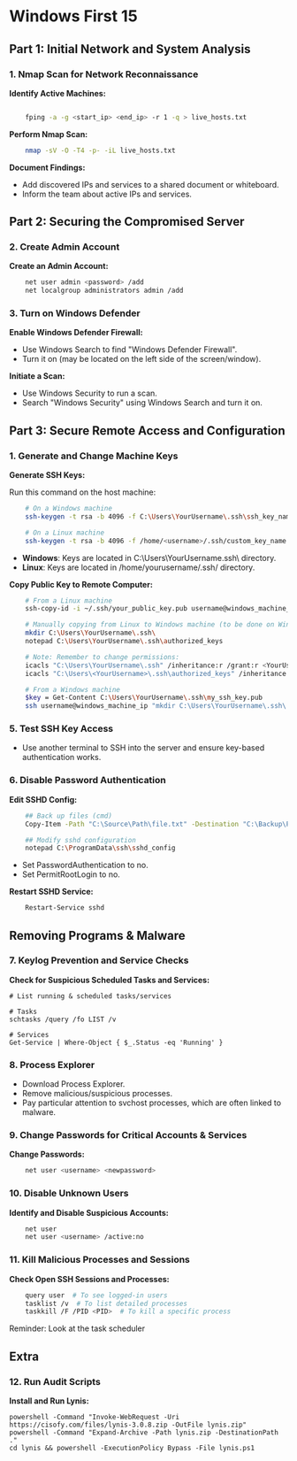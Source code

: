 # Windows First 15

## Part 1: Initial Network and System Analysis

### 1. Nmap Scan for Network Reconnaissance

**Identify Active Machines:**
``` sh

    fping -a -g <start_ip> <end_ip> -r 1 -q > live_hosts.txt
``` 
**Perform Nmap Scan:**
```sh
    nmap -sV -O -T4 -p- -iL live_hosts.txt
```
**Document Findings:**

- Add discovered IPs and services to a shared document or whiteboard.
- Inform the team about active IPs and services.

## Part 2: Securing the Compromised Server

### 2. Create Admin Account

**Create an Admin Account:**
```sh
    net user admin <password> /add
    net localgroup administrators admin /add
```
### 3. Turn on Windows Defender

**Enable Windows Defender Firewall:**

- Use Windows Search to find "Windows Defender Firewall".
- Turn it on (may be located on the left side of the screen/window).

**Initiate a Scan:**

- Use Windows Security to run a scan.
- Search "Windows Security" using Windows Search and turn it on.

## Part 3: Secure Remote Access and Configuration

### 1. Generate and Change Machine Keys

**Generate SSH Keys:**

Run this command on the host machine:
```sh
    # On a Windows machine
    ssh-keygen -t rsa -b 4096 -f C:\Users\YourUsername\.ssh\ssh_key_name

    # On a Linux machine
    ssh-keygen -t rsa -b 4096 -f /home/<username>/.ssh/custom_key_name
```
- **Windows**: Keys are located in C:\Users\YourUsername\.ssh\ directory.
- **Linux**: Keys are located in /home/yourusername/.ssh/ directory.

**Copy Public Key to Remote Computer:**
```sh
    # From a Linux machine
    ssh-copy-id -i ~/.ssh/your_public_key.pub username@windows_machine_ip
```
```sh
    # Manually copying from Linux to Windows machine (to be done on Windows machine)
    mkdir C:\Users\YourUsername\.ssh\
    notepad C:\Users\YourUsername\.ssh\authorized_keys
```
```sh
    # Note: Remember to change permissions:
    icacls "C:\Users\YourUsername\.ssh" /inheritance:r /grant:r <YourUsername>:F /t /c
    icacls "C:\Users\<YourUsername>\.ssh\authorized_keys" /inheritance:r /grant:r <YourUsername>:F /t /c
```
```sh
    # From a Windows machine
    $key = Get-Content C:\Users\YourUsername\.ssh\my_ssh_key.pub
    ssh username@windows_machine_ip "mkdir C:\Users\YourUsername\.ssh\ -Force; echo $key >> C:\Users\YourUsername\.ssh\authorized_keys"
```
### 5. Test SSH Key Access

- Use another terminal to SSH into the server and ensure key-based authentication works.

### 6. Disable Password Authentication

**Edit SSHD Config:**
```sh
    ## Back up files (cmd)
    Copy-Item -Path "C:\Source\Path\file.txt" -Destination "C:\Backup\Path\file.txt" -Force

    ## Modify sshd configuration
    notepad C:\ProgramData\ssh\sshd_config
```
- Set PasswordAuthentication to no.
- Set PermitRootLogin to no.

**Restart SSHD Service:**
```sh
    Restart-Service sshd
```
## Removing Programs & Malware

### 7. Keylog Prevention and Service Checks

**Check for Suspicious Scheduled Tasks and Services:**

    # List running & scheduled tasks/services

    # Tasks
    schtasks /query /fo LIST /v

    # Services
    Get-Service | Where-Object { $_.Status -eq 'Running' }

### 8. Process Explorer

- Download Process Explorer.
- Remove malicious/suspicious processes.
- Pay particular attention to svchost processes, which are often linked to malware.

### 9. Change Passwords for Critical Accounts & Services

**Change Passwords:**
```sh
    net user <username> <newpassword>
```
### 10. Disable Unknown Users

**Identify and Disable Suspicious Accounts:**
```sh
    net user
    net user <username> /active:no
```
### 11. Kill Malicious Processes and Sessions

**Check Open SSH Sessions and Processes:**
```sh
    query user  # To see logged-in users
    tasklist /v  # To list detailed processes
    taskkill /F /PID <PID>  # To kill a specific process
```
Reminder: Look at the task scheduler

## Extra

### 12. Run Audit Scripts

**Install and Run Lynis:**

    powershell -Command "Invoke-WebRequest -Uri https://cisofy.com/files/lynis-3.0.8.zip -OutFile lynis.zip"
    powershell -Command "Expand-Archive -Path lynis.zip -DestinationPath ."
    cd lynis && powershell -ExecutionPolicy Bypass -File lynis.ps1
